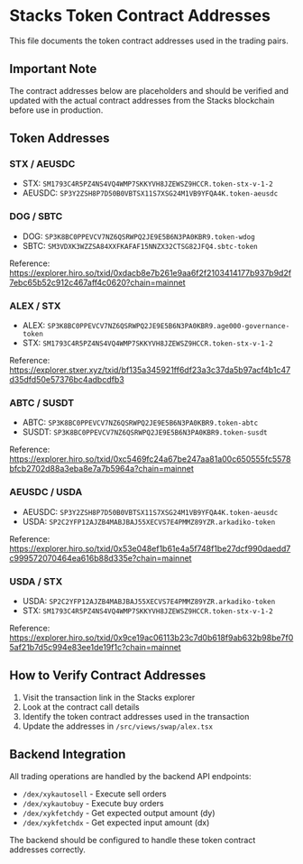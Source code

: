 # Stacks Token Contract Addresses

This file documents the token contract addresses used in the trading pairs.

## Important Note
The contract addresses below are placeholders and should be verified and updated with the actual contract addresses from the Stacks blockchain before use in production.

## Token Addresses

### STX / AEUSDC
- STX: `SM1793C4R5PZ4NS4VQ4WMP7SKKYVH8JZEWSZ9HCCR.token-stx-v-1-2`
- AEUSDC: `SP3Y2ZSH8P7D50B0VBTSX11S7XSG24M1VB9YFQA4K.token-aeusdc`

### DOG / SBTC
- DOG: `SP3K8BC0PPEVCV7NZ6QSRWPQ2JE9E5B6N3PA0KBR9.token-wdog`
- SBTC: `SM3VDXK3WZZSA84XXFKAFAF15NNZX32CTSG82JFQ4.sbtc-token`

Reference: https://explorer.hiro.so/txid/0xdacb8e7b261e9aa6f2f2103414177b937b9d2f7ebc65b52c912c467aff4c0620?chain=mainnet

### ALEX / STX
- ALEX: `SP3K8BC0PPEVCV7NZ6QSRWPQ2JE9E5B6N3PA0KBR9.age000-governance-token`
- STX: `SM1793C4R5PZ4NS4VQ4WMP7SKKYVH8JZEWSZ9HCCR.token-stx-v-1-2`

Reference: https://explorer.stxer.xyz/txid/bf135a345921ff6df23a3c37da5b97acf4b1c47d35dfd50e57376bc4adbcdfb3

### ABTC / SUSDT
- ABTC: `SP3K8BC0PPEVCV7NZ6QSRWPQ2JE9E5B6N3PA0KBR9.token-abtc`
- SUSDT: `SP3K8BC0PPEVCV7NZ6QSRWPQ2JE9E5B6N3PA0KBR9.token-susdt`

Reference: https://explorer.hiro.so/txid/0xc5469fc24a67be247aa81a00c650555fc5578bfcb2702d88a3eba8e7a7b5964a?chain=mainnet

### AEUSDC / USDA
- AEUSDC: `SP3Y2ZSH8P7D50B0VBTSX11S7XSG24M1VB9YFQA4K.token-aeusdc`
- USDA: `SP2C2YFP12AJZB4MABJBAJ55XECVS7E4PMMZ89YZR.arkadiko-token`

Reference: https://explorer.hiro.so/txid/0x53e048ef1b61e4a5f748f1be27dcf990daedd7c999572070464ea616b88d335e?chain=mainnet

### USDA / STX
- USDA: `SP2C2YFP12AJZB4MABJBAJ55XECVS7E4PMMZ89YZR.arkadiko-token`
- STX: `SM1793C4R5PZ4NS4VQ4WMP7SKKYVH8JZEWSZ9HCCR.token-stx-v-1-2`

Reference: https://explorer.hiro.so/txid/0x9ce19ac06113b23c7d0b618f9ab632b98be7f05af21b7d5c994e83ee1de19f1c?chain=mainnet

## How to Verify Contract Addresses

1. Visit the transaction link in the Stacks explorer
2. Look at the contract call details
3. Identify the token contract addresses used in the transaction
4. Update the addresses in `/src/views/swap/alex.tsx`

## Backend Integration

All trading operations are handled by the backend API endpoints:
- `/dex/xykautosell` - Execute sell orders
- `/dex/xykautobuy` - Execute buy orders
- `/dex/xykfetchdy` - Get expected output amount (dy)
- `/dex/xykfetchdx` - Get expected input amount (dx)

The backend should be configured to handle these token contract addresses correctly.
